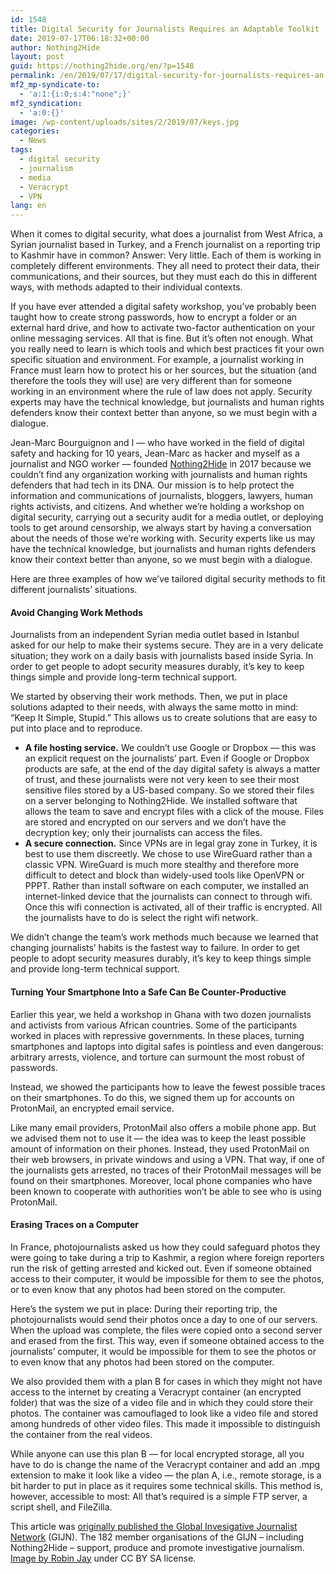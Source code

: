 ```yaml
---
id: 1548
title: Digital Security for Journalists Requires an Adaptable Toolkit
date: 2019-07-17T06:18:32+00:00
author: Nothing2Hide
layout: post
guid: https://nothing2hide.org/en/?p=1548
permalink: /en/2019/07/17/digital-security-for-journalists-requires-an-adaptable-toolkit/
mf2_mp-syndicate-to:
  - 'a:1:{i:0;s:4:"none";}'
mf2_syndication:
  - 'a:0:{}'
image: /wp-content/uploads/sites/2/2019/07/keys.jpg
categories:
  - News
tags:
  - digital security
  - journalism
  - media
  - Veracrypt
  - VPN
lang: en
---
```

When it comes to digital security, what does a journalist from West Africa, a Syrian journalist based in Turkey, and a French journalist on a reporting trip to Kashmir have in common? Answer: Very little. Each of them is working in completely different environments. They all need to protect their data, their communications, and their sources, but they must each do this in different ways, with methods adapted to their individual contexts.

<!--more-->

If you have ever attended a digital safety workshop, you’ve probably been taught how to create strong passwords, how to encrypt a folder or an external hard drive, and how to activate two-factor authentication on your online messaging services. All that is fine. But it’s often not enough. What you really need to learn is which tools and which best practices fit your own specific situation and environment. For example, a journalist working in France must learn how to protect his or her sources, but the situation (and therefore the tools they will use) are very different than for someone working in an environment where the rule of law does not apply. Security experts may have the technical knowledge, but journalists and human rights defenders know their context better than anyone, so we must begin with a dialogue. 

Jean-Marc Bourguignon and I — who have worked in the field of digital safety and hacking for 10 years, Jean-Marc as hacker and myself as a journalist and NGO worker — founded [Nothing2Hide](https://twitter.com/N0thing2Hide) in 2017 because we couldn’t find any organization working with journalists and human rights defenders that had tech in its DNA. Our mission is to help protect the information and communications of journalists, bloggers, lawyers, human rights activists, and citizens. And whether we’re holding a workshop on digital security, carrying out a security audit for a media outlet, or deploying tools to get around censorship, we always start by having a conversation about the needs of those we’re working with. Security experts like us may have the technical knowledge, but journalists and human rights defenders know their context better than anyone, so we must begin with a dialogue.

Here are three examples of how we’ve tailored digital security methods to fit different journalists’ situations.

#### **Avoid Changing Work Methods**

Journalists from an independent Syrian media outlet based in Istanbul asked for our help to make their systems secure. They are in a very delicate situation; they work on a daily basis with journalists based inside Syria. In order to get people to adopt security measures durably, it’s key to keep things simple and provide long-term technical support. 

We started by observing their work methods. Then, we put in place solutions adapted to their needs, with always the same motto in mind: “Keep It Simple, Stupid.” This allows us to create solutions that are easy to put into place and to reproduce.

  * **A file hosting service.**&nbsp;We couldn’t use Google or Dropbox — this was an explicit request on the journalists’ part. Even if Google or Dropbox products are safe, at the end of the day digital safety is always a matter of trust, and these journalists were not very keen to see their most sensitive files stored by a US-based company. So we stored their files on a server belonging to Nothing2Hide. We installed software that allows the team to save and encrypt files with a click of the mouse. Files are stored and encrypted on our servers and we don’t have the decryption key; only their journalists can access the files.
  * **A secure connection.** Since VPNs are in legal gray zone in Turkey, it is best to use them discreetly. We chose to use WireGuard rather than a classic VPN. WireGuard is much more stealthy and therefore more difficult to detect and block than widely-used tools like OpenVPN or PPPT. Rather than install software on each computer, we installed an internet-linked device that the journalists can connect to through wifi. Once this wifi connection is activated, all of their traffic is encrypted. All the journalists have to do is select the right wifi network.

We didn’t change the team’s work methods much because we learned that changing journalists’ habits is the fastest way to failure. In order to get people to adopt security measures durably, it’s key to keep things simple and provide long-term technical support.

#### **Turning Your Smartphone Into a Safe Can Be Counter-Productive**

Earlier this year, we held a workshop in Ghana with two dozen journalists and activists from various African countries. Some of the participants worked in places with repressive governments. In these places, turning smartphones and laptops into digital safes is pointless and even dangerous: arbitrary arrests, violence, and torture can surmount the most robust of passwords.

Instead, we showed the participants how to leave the fewest possible traces on their smartphones. To do this, we signed them up for accounts on ProtonMail, an encrypted email service.

Like many email providers, ProtonMail also offers a mobile phone app. But we advised them not to use it — the idea was to keep the least possible amount of information on their phones. Instead, they used ProtonMail on their web browsers, in private windows and using a VPN. That way, if one of the journalists gets arrested, no traces of their ProtonMail messages will be found on their smartphones. Moreover, local phone companies who have been known to cooperate with authorities won’t be able to see who is using ProtonMail.

#### **Erasing Traces on a Computer**

In France, photojournalists asked us how they could safeguard photos they were going to take during a trip to Kashmir, a region where foreign reporters run the risk of getting arrested and kicked out. Even if someone obtained access to their computer, it would be impossible for them to see the photos, or to even know that any photos had been stored on the computer. 

Here’s the system we put in place: During their reporting trip, the photojournalists would send their photos once a day to one of our servers. When the upload was complete, the files were copied onto a second server and erased from the first. This way, even if someone obtained access to the journalists’ computer, it would be impossible for them to see the photos or to even know that any photos had been stored on the computer.

We also provided them with a plan B for cases in which they might not have access to the internet by creating a Veracrypt container (an encrypted folder) that was the size of a video file and in which they could store their photos. The container was camouflaged to look like a video file and stored among hundreds of other video files. This made it impossible to distinguish the container from the real videos.

While anyone can use this plan B — for local encrypted storage, all you have to do is change the name of the Veracrypt container and add an .mpg extension to make it look like a video — the plan A, i.e., remote storage, is a bit harder to put in place as it requires some technical skills. This method is, however, accessible to most: All that’s required is a simple FTP server, a script shell, and FileZilla.

This article was [originally published the Global Invesigative Journalist Network](https://gijn.org/2019/07/16/digital-security-for-journalists-requires-an-adaptable-toolkit/) (GIJN). The 182 member organisations of the GIJN &#8211; including Nothing2Hide &#8211; support, produce and promote investigative journalism. [Image by Robin Jay](https://www.flickr.com/photos/learnscope/6368674387/) under CC BY SA license.
